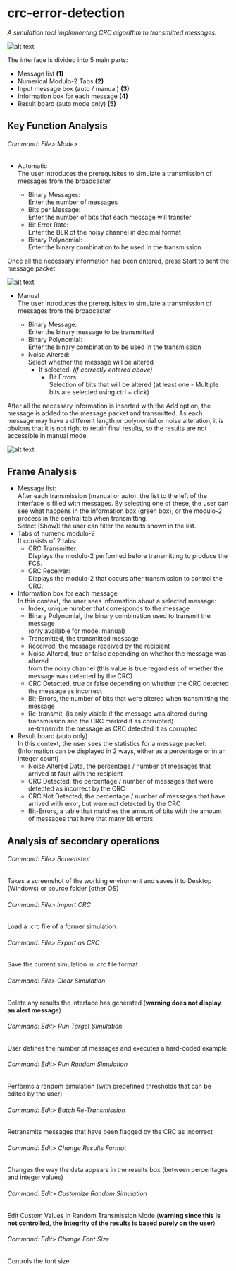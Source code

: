 # crc-error-detection
*A simulation tool implementing CRC algorithm to transmitted messages.*


![alt text](https://raw.githubusercontent.com/karakasis/crc-error-detection/master/readme-images/1.png)

The interface is divided into 5 main parts:
- Message list **(1)**
- Numerical Modulo-2 Tabs **(2)**
- Input message box (auto / manual) **(3)**
- Information box for each message **(4)**
- Result board (auto mode only) **(5)**




## Key Function Analysis

###### Command: *File> Mode>*
- Automatic  
  The user introduces the prerequisites to simulate a transmission of messages from the broadcaster
  
  - Binary Messages:  
    Enter the number of messages  
  - Bits per Message:  
    Enter the number of bits that each message will transfer  
  - Bit Error Rate:  
    Enter the BER of the noisy channel in decimal format  
  - Binary Polynomial:  
    Enter the binary combination to be used in the transmission

Once all the necessary information has been entered, press Start to sent the message packet.


![alt text](https://raw.githubusercontent.com/karakasis/crc-error-detection/master/readme-images/2.png)

- Manual  
  The user introduces the prerequisites to simulate a transmission of messages from the broadcaster
  
  - Binary Message:  
    Enter the binary message to be transmitted  
  - Binary Polynomial:  
    Enter the binary combination to be used in the transmission  
   - Noise Altered:  
     Select whether the message will be altered  
     - If selected: *(if correctly entered above)*  
       - Bit Errors:  
         Selection of bits that will be altered (at least one - Multiple bits are selected using ctrl + click)

After all the necessary information is inserted with the Add option, the message is added to the message packet and transmitted. As each message may have a different length or polynomial or noise alteration, it is obvious that it is not right to retain final results, so the results are not accessible in manual mode.

![alt text](https://raw.githubusercontent.com/karakasis/crc-error-detection/master/readme-images/3.png)

## Frame Analysis

  - Message list:  
    After each transmission (manual or auto), the list to the left of the interface is filled with messages. By selecting one of these,     the user can see what happens in the information box (green box), or the modulo-2 process in the central tab when transmitting.  
    Select (Show): the user can filter the results shown in the list.  
  - Tabs of numeric modulo-2  
    It consists of 2 tabs:  
    - CRC Transmitter:  
      Displays the modulo-2 performed before transmitting to produce the FCS.  
    - CRC Receiver:  
      Displays the modulo-2 that occurs after transmission to control the CRC.  
  - Information box for each message  
    In this context, the user sees information about a selected message:  
    - Index, unique number that corresponds to the message  
    - Binary Polynomial, the binary combination used to transmit the message  
      (only available for mode: manual)  
    - Transmitted, the transmitted message 
    - Received, the message received by the recipient  
    - Noise Altered, true or false depending on whether the message was altered  
      from the noisy channel (this value is true regardless of whether the message was detected by the CRC)  
    - CRC Detected, true or false depending on whether the CRC detected the message as incorrect  
    - Bit-Errors, the number of bits that were altered when transmitting the message  
    - Re-transmit, (is only visible if the message was altered during transmission and the CRC marked it as corrupted)  
      re-transmits the message as CRC detected it as corrupted  
  - Result board (auto only)  
    In this context, the user sees the statistics for a message packet:  
    (Information can be displayed in 2 ways, either as a percentage or in an integer count)  
    - Noise Altered Data, the percentage / number of messages that arrived at fault with the recipient  
    - CRC Detected, the percentage / number of messages that were detected as incorrect by the CRC  
    - CRC Not Detected, the percentage / number of messages that have arrived with error, but were not detected by the CRC  
    - Bit-Errors, a table that matches the amount of bits with the amount of messages that have that many bit errors  

## Analysis of secondary operations
###### Command: *File> Screenshot*  
  Takes a screenshot of the working enviroment and saves it to Desktop (Windows) or source folder (other OS)
###### Command: *File> Import CRC*  
  Load a .crc file of a former simulation
###### Command: *File> Export as CRC*  
  Save the current simulation in .crc file format
###### Command: *File> Clear Simulation*  
  Delete any results the interface has generated (**warning does not display an alert message**)
###### Command: *Edit> Run Target Simulation*  
  User defines the number of messages and executes a hard-coded example
###### Command: *Edit> Run Random Simulation*  
  Performs a random simulation (with predefined thresholds that can be edited by the user)
###### Command: *Edit> Batch Re-Transmission*  
  Retransmits messages that have been flagged by the CRC as incorrect
###### Command: *Edit> Change Results Format*  
  Changes the way the data appears in the results box (between percentages and integer values)
###### Command: *Edit> Customize Random Simulation*  
  Edit Custom Values in Random Transmission Mode (**warning since this is not controlled, the integrity of the results is based purely
  on the user**)
###### Command: *Edit> Change Font Size*  
  Controls the font size
